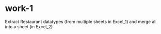 # work-1
Extract Restaurant datatypes (from multiple sheets in Excel_1) and merge all into a sheet (in Excel_2) 
